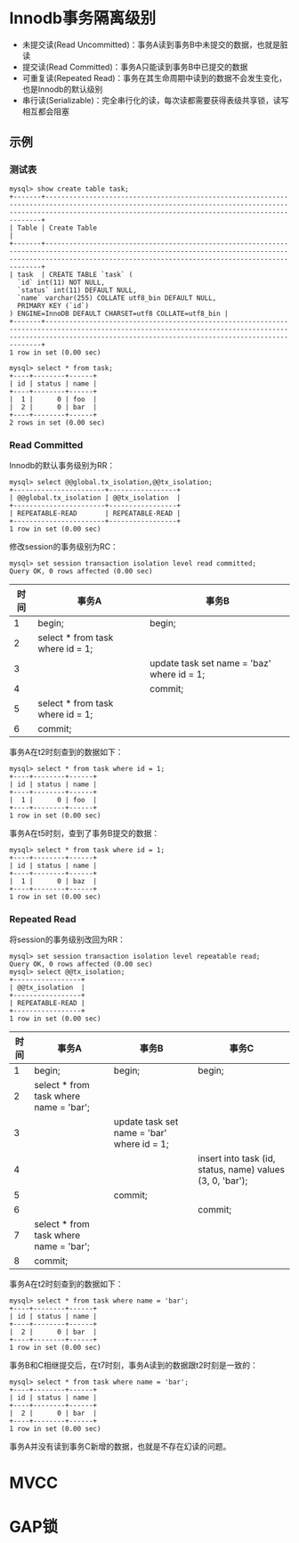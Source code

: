 # Innodb事务隔离级别
- 未提交读(Read Uncommitted)：事务A读到事务B中未提交的数据，也就是脏读
- 提交读(Read Committed)：事务A只能读到事务B中已提交的数据
- 可重复读(Repeated Read)：事务在其生命周期中读到的数据不会发生变化，也是Innodb的默认级别
- 串行读(Serializable)：完全串行化的读，每次读都需要获得表级共享锁，读写相互都会阻塞

## 示例
### 测试表

```
mysql> show create table task;
+-------+-----------------------------------------------------------------------------------------------------------------------------------------------------------------------------------------------------------------+
| Table | Create Table                                                                                                                                                                                                    |
+-------+-----------------------------------------------------------------------------------------------------------------------------------------------------------------------------------------------------------------+
| task  | CREATE TABLE `task` (
  `id` int(11) NOT NULL,
  `status` int(11) DEFAULT NULL,
  `name` varchar(255) COLLATE utf8_bin DEFAULT NULL,
  PRIMARY KEY (`id`)
) ENGINE=InnoDB DEFAULT CHARSET=utf8 COLLATE=utf8_bin |
+-------+-----------------------------------------------------------------------------------------------------------------------------------------------------------------------------------------------------------------+
1 row in set (0.00 sec)

mysql> select * from task;
+----+--------+------+
| id | status | name |
+----+--------+------+
|  1 |      0 | foo  |
|  2 |      0 | bar  |
+----+--------+------+
2 rows in set (0.00 sec)
```

### Read Committed
Innodb的默认事务级别为RR：

```
mysql> select @@global.tx_isolation,@@tx_isolation;
+-----------------------+-----------------+
| @@global.tx_isolation | @@tx_isolation  |
+-----------------------+-----------------+
| REPEATABLE-READ       | REPEATABLE-READ |
+-----------------------+-----------------+
1 row in set (0.00 sec)
```
修改session的事务级别为RC：

```
mysql> set session transaction isolation level read committed;
Query OK, 0 rows affected (0.00 sec)
```
|时间|事务A|事务B|
|---|---|---|
|1|begin;|begin;|
|2|select * from task where id = 1;||
|3||update task set name = 'baz' where id = 1;|
|4||commit;|
|5|select * from task where id = 1;||
|6|commit;||

事务A在t2时刻查到的数据如下：

```
mysql> select * from task where id = 1;
+----+--------+------+
| id | status | name |
+----+--------+------+
|  1 |      0 | foo  |
+----+--------+------+
1 row in set (0.00 sec)
```

事务A在t5时刻，查到了事务B提交的数据：

```
mysql> select * from task where id = 1;
+----+--------+------+
| id | status | name |
+----+--------+------+
|  1 |      0 | baz  |
+----+--------+------+
1 row in set (0.00 sec)
```

### Repeated Read
将session的事务级别改回为RR：

```
mysql> set session transaction isolation level repeatable read;
Query OK, 0 rows affected (0.00 sec)
mysql> select @@tx_isolation;
+-----------------+
| @@tx_isolation  |
+-----------------+
| REPEATABLE-READ |
+-----------------+
1 row in set (0.00 sec)
```

|时间|事务A|事务B|事务C|
|---|---|---|---|
|1|begin;|begin;|begin;|
|2|select * from task where name = 'bar';|||
|3||update task set name = 'bar' where id = 1;||
|4|||insert into task (id, status, name) values (3, 0, 'bar');|
|5||commit;||
|6|||commit;|
|7|select * from task where name = 'bar';|||
|8|commit;|||

事务A在t2时刻查到的数据如下：

```
mysql> select * from task where name = 'bar';
+----+--------+------+
| id | status | name |
+----+--------+------+
|  2 |      0 | bar  |
+----+--------+------+
1 row in set (0.00 sec)
```

事务B和C相继提交后，在t7时刻，事务A读到的数据跟t2时刻是一致的：

```
mysql> select * from task where name = 'bar';
+----+--------+------+
| id | status | name |
+----+--------+------+
|  2 |      0 | bar  |
+----+--------+------+
1 row in set (0.00 sec)
```

事务A并没有读到事务C新增的数据，也就是不存在幻读的问题。

# MVCC
# GAP锁